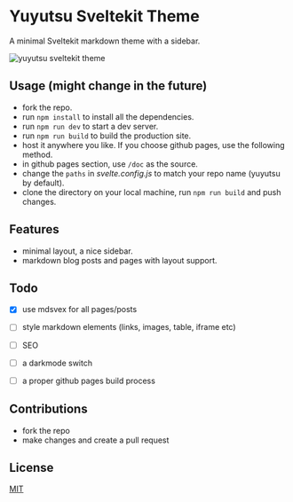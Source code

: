 # Yuyutsu Sveltekit Theme
A minimal Sveltekit markdown theme with a sidebar. 

![yuyutsu sveltekit theme](https://raw.githubusercontent.com/sharu725/yuyutsu/master/static/yuyutsu-screenshot.png)

## Usage (might change in the future)
- fork the repo.
- run ``npm install`` to install all the dependencies.
- run ``npm run dev`` to start a dev server.
- run ``npm run build`` to build the production site.
- host it anywhere you like. If you choose github pages, use the following method.
- in github pages section, use ``/doc`` as the source.
- change the ``paths`` in _svelte.config.js_ to match your repo name (yuyutsu by default).
- clone the directory on your local machine, run ``npm run build`` and push changes.

## Features
- minimal layout, a nice sidebar.
- markdown blog posts and pages with layout support.

## Todo 
- [x] use mdsvex for all pages/posts
- [ ] style markdown elements (links, images, table, iframe etc)
- [ ] SEO
- [ ] a darkmode switch
- [ ] a proper github pages build process


## Contributions
- fork the repo
- make changes and create a pull request

## License
[MIT](https://github.com/sharu725/yuyutsu/blob/master/LICENSE.md)
